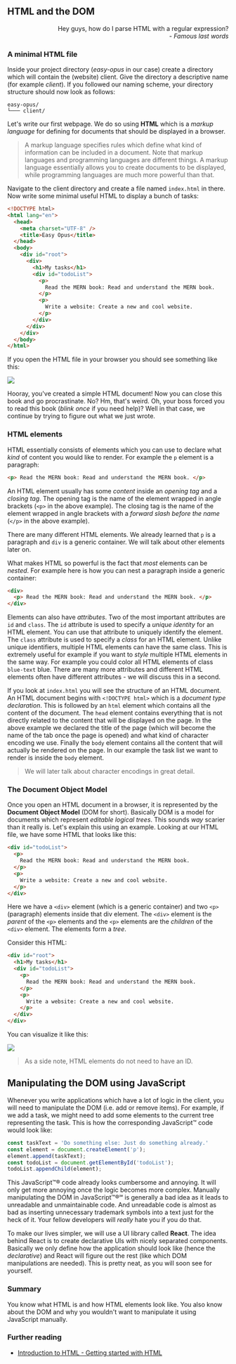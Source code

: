 ## HTML and the DOM

<div style="text-align: right"> Hey guys, how do I parse HTML with a regular expression? <br> <i> - Famous last words </i> </div>

### A minimal HTML file

Inside your project directory (*easy-opus* in our case) create a directory which will contain the (website) client. Give the directory a descriptive name (for example *client*). If you followed our naming scheme, your directory structure should now look as follows:

```
easy-opus/
└─── client/
```

Let's write our first webpage. We do so using **HTML** which is a *markup language* for defining for documents that should be displayed in a browser.

> A markup language specifies rules which define what kind of information can be included in a document. Note that markup languages and programming languages are different things. A markup language essentially allows you to create documents to be displayed, while programming languages are much more powerful than that.

Navigate to the client directory and create a file named `index.html` in there. Now write some minimal useful HTML to display a bunch of tasks:

```html
<!DOCTYPE html>
<html lang="en">
  <head>
    <meta charset="UTF-8" />
    <title>Easy Opus</title>
  </head>
  <body>
    <div id="root">
      <div>
        <h1>My tasks</h1>
        <div id="todoList">
          <p>
            Read the MERN book: Read and understand the MERN book.
          </p>
          <p>
            Write a website: Create a new and cool website.
          </p>
        </div>
      </div>
    </div>
  </body>
</html>
```

If you open the HTML file in your browser you should see something like this:

![](images/minimal.png)

Hooray, you've created a simple HTML document! Now you can close this book and go procrastinate. No? Hm, that's weird. Oh, your boss forced you to read this book (*blink once* if you need help)? Well in that case, we continue by trying to figure out what we just wrote.

### HTML elements

HTML essentially consists of elements which you can use to declare what *kind* of content you would like to render. For example the `p` element is a paragraph:

```html
<p> Read the MERN book: Read and understand the MERN book. </p>
```

An HTML element usually has some *content* inside an *opening tag* and a *closing tag*. The opening tag is the name of the element wrapped in angle brackets (`<p>` in the above example). The closing tag is the name of the element wrapped in angle brackets with a *forward slash before the name* (`</p>` in the above example).

There are many different HTML elements. We already learned that `p` is a paragraph and `div` is a generic container. We will talk about other elements later on.

What makes HTML so powerful is the fact that *most* elements can be *nested*. For example here is how you can nest a paragraph inside a generic container:

```html
<div>
  <p> Read the MERN book: Read and understand the MERN book. </p>
</div>
```

Elements can also have *attributes*. Two of the most important attributes are `id` and `class`. The `id` attribute is used to specify a *unique identity* for an HTML element. You can use that attribute to uniquely identify the element. The `class` attribute is used to specify a *class* for an HTML element. Unlike unique identifiers, multiple HTML elements can have the same class. This is extremely useful for example if you want to *style* multiple HTML elements in the same way. For example you could color all HTML elements of class `blue-text` blue. There are many more attributes and different HTML elements often have different attributes - we will discuss this in a second.

If you look at `index.html` you will see the structure of an HTML document. An HTML document begins with `<!DOCTYPE html>` which is a *document type declaration*. This is followed by an `html` element which contains all the content of the document. The `head` element contains everything that is not directly related to the content that will be displayed on the page. In the above example we declared the title of the page (which will become the name of the tab once the page is opened) and what kind of character encoding we use. Finally the `body` element contains all the content that will actually be rendered on the page. In our example the task list we want to render is inside the `body` element.

> We will later talk about character encodings in great detail.

### The Document Object Model

Once you open an HTML document in a browser, it is represented by the **Document Object Model** (DOM for short). Basically DOM is a model for documents which represent *editable logical trees*. This sounds *way* scarier than it really is. Let's explain this using an example. Looking at our HTML file, we have some HTML that looks like this:

```html
<div id="todoList">
  <p>
    Read the MERN book: Read and understand the MERN book.
  </p>
  <p>
    Write a website: Create a new and cool website.
  </p>
</div>
```

Here we have a `<div>` element (which is a generic container) and two `<p>` (paragraph) elements inside that div element. The `<div>` element is the *parent* of the `<p>` elements and the `<p>` elements are the *children* of the `<div>` element. The elements form a *tree*.

Consider this HTML:

```html
<div id="root">
  <h1>My tasks</h1>
  <div id="todoList">
    <p>
      Read the MERN book: Read and understand the MERN book.
    </p>
    <p>
      Write a website: Create a new and cool website.
    </p>
  </div>
</div>
```

You can visualize it like this:

![](images/tree.png)

> As a side note, HTML elements do not need to have an ID.

## Manipulating the DOM using JavaScript

Whenever you write applications which have a lot of logic in the client, you will need to manipulate the DOM (i.e. add or remove items). For example, if we add a task, we might need to add some elements to the current tree representing the task. This is how the corresponding JavaScript™ code would look like:

```javascript
const taskText = 'Do something else: Just do something already.'
const element = document.createElement('p');
element.append(taskText);
const todoList = document.getElementById('todoList');
todoList.appendChild(element);
```

This JavaScript™® code already looks cumbersome and annoying. It will only get more annoying once the logic becomes more complex. Manually manipulating the DOM in JavaScript™®℠ is generally a bad idea as it leads to unreadable and unmaintainable code. And unreadable code is almost as bad as inserting unnecessary trademark symbols into a text just for the heck of it. Your fellow developers will *really* hate you if you do that.

To make our lives simpler, we will use a UI library called **React**. The idea behind React is to create declarative UIs with nicely separated components. Basically we only define how the application should look like (hence the *declarative*) and React will figure out the rest (like which DOM manipulations are needed). This is pretty neat, as you will soon see for yourself.

### Summary

You know what HTML is and how HTML elements look like. You also know about the DOM and why you wouldn't want to manipulate it using JavaScript manually.

### Further reading

* [Introduction to HTML - Getting started with HTML](https://developer.mozilla.org/en-US/docs/Learn/HTML/Introduction_to_HTML/Getting_started)

